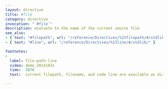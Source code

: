 ```yaml
---
layout: directive
title: #file
category: directive
invocation: "`#file`"
description: evaluate to the name of the current source file
see_also:
- { text: "#filepath", url: "/reference/Directives/%23filepath/#/stdlib/" }
- { text: "#line", url: "/reference/Directives/%23line/#/stdlib/" }

footnotes:
-
  label: file-path-line
  video: demo_20141031
  time:  3876
  text:  current filepath, filename, and code line are available as directives at compile time.

---
```

